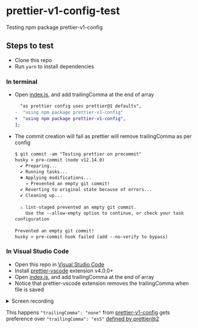 # prettier-v1-config-test

Testing npm package prettier-v1-config

## Steps to test

- Clone this repo
- Run `yarn` to install dependencies

### In terminal

- Open [index.js](./index.js), and add trailingComma at the end of array

  ```diff
    "as prettier config uses prettier@1 defaults",
  -  "using npm package prettier-v1-config"
  +  "using npm package prettier-v1-config",
  ];
  ```

- The commit creation will fail as prettier will remove trailingComma as per config

  ```console
  $ git commit -am "Testing prettier on precommit"
  husky > pre-commit (node v12.14.0)
    ✔ Preparing...
    ✔ Running tasks...
    ✖ Applying modifications...
      → Prevented an empty git commit!
    ✔ Reverting to original state because of errors...
    ✔ Cleaning up...

    ⚠ lint-staged prevented an empty git commit.
      Use the --allow-empty option to continue, or check your task configuration

  Prevented an empty git commit!
  husky > pre-commit hook failed (add --no-verify to bypass)
  ```

### In Visual Studio Code

- Open this repo in [Visual Studio Code](https://code.visualstudio.com/)
- Install [prettier-vscode](https://marketplace.visualstudio.com/items?itemName=esbenp.prettier-vscode) extension v4.0.0+
- Open [index.js](./index.js), and add trailingComma at the end of array
- Notice that prettier-vscode extension removes the trailingComma when file is saved

<details>
<summary>Screen recording</summary>

<img src="./prettier-v1-config-test.gif" />

</details>

This happens `"trailingComma": "none"` from [prettier-v1-config](https://github.com/trivikr/prettier-v1-config/blob/621215afa7275ce3b2835a10484cd0ab74dfb7c6/index.json#L5) gets preference over `"trailingComma": "es5"` [defined by prettier@2](https://prettier.io/blog/2020/03/21/2.0.0.html#change-default-value-for-trailingcomma-to-es5-6963httpsgithubcomprettierprettierpull6963-by-fiskerhttpsgithubcomfisker)
